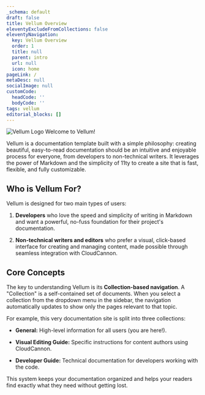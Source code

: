 ```yaml
---
_schema: default
draft: false
title: Vellum Overview
eleventyExcludeFromCollections: false
eleventyNavigation:
  key: Vellum Overview
  order: 1
  title: null
  parent: intro
  url: null
  icon: home
pageLink: /
metaDesc: null
socialImage: null
customCode:
  headCode: ''
  bodyCode: ''
tags: vellum
editorial_blocks: []
---
```


![Vellum Logo](</assets/images/uploads/Vellum Logo Gray.png>)
Welcome to Vellum!

Vellum is a documentation template built with a simple philosophy: creating beautiful, easy-to-read documentation should be an intuitive and enjoyable process for everyone, from developers to non-technical writers. It leverages the power of Markdown and the simplicity of 11ty to create a site that is fast, flexible, and fully customizable.

## Who is Vellum For?

Vellum is designed for two main types of users:

1. **Developers** who love the speed and simplicity of writing in Markdown and want a powerful, no-fuss foundation for their project's documentation.
    
2. **Non-technical writers and editors** who prefer a visual, click-based interface for creating and managing content, made possible through seamless integration with CloudCannon.
    

## Core Concepts

The key to understanding Vellum is its **Collection-based navigation**. A "Collection" is a self-contained set of documents. When you select a collection from the dropdown menu in the sidebar, the navigation automatically updates to show only the pages relevant to that topic.

For example, this very documentation site is split into three collections:

- **General:** High-level information for all users (you are here!).
    
- **Visual Editing Guide:** Specific instructions for content authors using CloudCannon.
    
- **Developer Guide:** Technical documentation for developers working with the code.
    

This system keeps your documentation organized and helps your readers find exactly what they need without getting lost.
